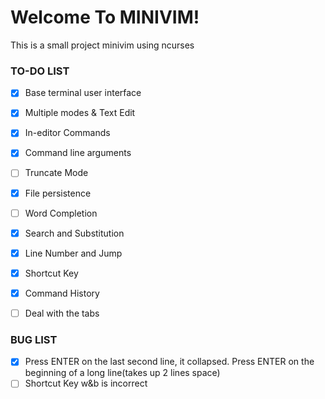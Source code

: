 # Welcome To MINIVIM!

This is a small project minivim using ncurses

### TO-DO LIST

- [x] Base terminal user interface
- [x] Multiple modes & Text Edit
- [x] In-editor Commands
- [x] Command line arguments
- [ ] Truncate Mode
- [x] File persistence
- [ ] Word Completion
- [x] Search and Substitution
- [x] Line Number and Jump
- [x] Shortcut Key
- [x] Command History
- [ ] Deal with the tabs


### BUG LIST

- [x] Press ENTER on the last second line, it collapsed. Press ENTER on the beginning of a long line(takes up 2 lines space)
- [ ] Shortcut Key w&b is incorrect
